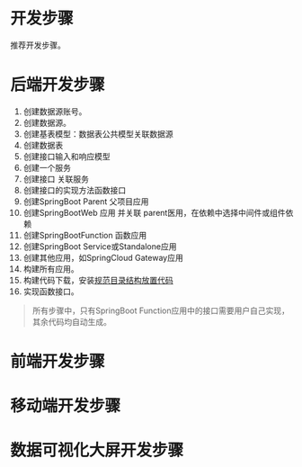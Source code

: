 # 开发步骤
推荐开发步骤。

# 后端开发步骤
1. 创建数据源账号。
2. 创建数据源。
3. 创建基表模型：数据表公共模型关联数据源
4. 创建数据表
5. 创建接口输入和响应模型
6. 创建一个服务
7. 创建接口 关联服务
8. 创建接口的实现方法函数接口
9. 创建SpringBoot Parent 父项目应用
10. 创建SpringBootWeb 应用 并关联 parent医用，在依赖中选择中间件或组件依赖
11. 创建SpringBootFunction 函数应用
12. 创建SpringBoot Service或Standalone应用
13. 创建其他应用，如SpringCloud Gateway应用
14. 构建所有应用。
15. 构建代码下载，安装<a href="#/backend/springboot?id=目录结构" target="_blank">规范目录结构放置代码</a>
16. 实现函数接口。

> 所有步骤中，只有SpringBoot Function应用中的接口需要用户自己实现，其余代码均自动生成。

# 前端开发步骤

# 移动端开发步骤

# 数据可视化大屏开发步骤